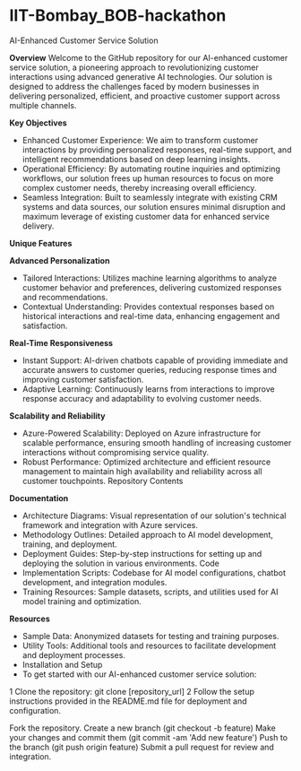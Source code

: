 # IIT-Bombay_BOB-hackathon
AI-Enhanced Customer Service Solution

**Overview**
Welcome to the GitHub repository for our AI-enhanced customer service solution, a pioneering approach to revolutionizing customer interactions using advanced generative AI technologies. Our solution is designed to address the challenges faced by modern businesses in delivering personalized, efficient, and proactive customer support across multiple channels.

**Key Objectives**
- Enhanced Customer Experience: We aim to transform customer interactions by providing personalized responses, real-time support, and intelligent recommendations based on deep learning insights.
- Operational Efficiency: By automating routine inquiries and optimizing workflows, our solution frees up human resources to focus on more complex customer needs, thereby increasing overall efficiency.
- Seamless Integration: Built to seamlessly integrate with existing CRM systems and data sources, our solution ensures minimal disruption and maximum leverage of existing customer data for enhanced service delivery.

**Unique Features**

**Advanced Personalization**
- Tailored Interactions: Utilizes machine learning algorithms to analyze customer behavior and preferences, delivering customized responses and recommendations.
- Contextual Understanding: Provides contextual responses based on historical interactions and real-time data, enhancing engagement and satisfaction.

**Real-Time Responsiveness**
- Instant Support: AI-driven chatbots capable of providing immediate and accurate answers to customer queries, reducing response times and improving customer satisfaction.
- Adaptive Learning: Continuously learns from interactions to improve response accuracy and adaptability to evolving customer needs.

**Scalability and Reliability**
- Azure-Powered Scalability: Deployed on Azure infrastructure for scalable performance, ensuring smooth handling of increasing customer interactions without compromising service quality.
- Robust Performance: Optimized architecture and efficient resource management to maintain high availability and reliability across all customer touchpoints.
Repository Contents

**Documentation**
- Architecture Diagrams: Visual representation of our solution's technical framework and integration with Azure services.
- Methodology Outlines: Detailed approach to AI model development, training, and deployment.
- Deployment Guides: Step-by-step instructions for setting up and deploying the solution in various environments.
Code
- Implementation Scripts: Codebase for AI model configurations, chatbot development, and integration modules.
- Training Resources: Sample datasets, scripts, and utilities used for AI model training and optimization.

**Resources**
- Sample Data: Anonymized datasets for testing and training purposes.
- Utility Tools: Additional tools and resources to facilitate development and deployment processes.
- Installation and Setup
- To get started with our AI-enhanced customer service solution:

1 Clone the repository: git clone [repository_url]
2 Follow the setup instructions provided in the README.md file for deployment and configuration.


Fork the repository.
Create a new branch (git checkout -b feature)
Make your changes and commit them (git commit -am 'Add new feature')
Push to the branch (git push origin feature)
Submit a pull request for review and integration.
